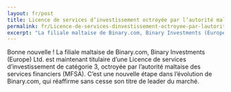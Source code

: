 ```yaml
---
layout: fr/post
title: Licence de services d’investissement octroyée par l’autorité maltaise des services financiers 
permalink: fr/Licence-de-services-dinvestissement-octroyee-par-lautorite-maltaise-des-services-financiers 
excerpt: "La filiale maltaise de Binary.com, Binary Investments (Europe) Ltd. est maintenant titulaire d’une Licence de services..."  
---
```


Bonne nouvelle ! La filiale maltaise de Binary.com, Binary Investments (Europe) Ltd. est maintenant titulaire d’une Licence de services d’investissement de catégorie 3, octroyée par l’autorité maltaise des services financiers (MFSA). C’est une nouvelle étape dans l’évolution de Binary.com, qui réaffirme sans cesse son titre de leader du marché.